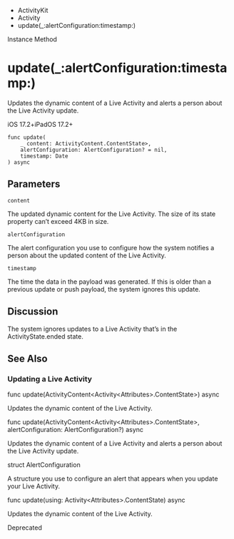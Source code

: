 

- ActivityKit
- Activity
-  update(\_:alertConfiguration:timestamp:) 

Instance Method

# update(\_:alertConfiguration:timestamp:)

Updates the dynamic content of a Live Activity and alerts a person about the Live Activity update.

iOS 17.2+iPadOS 17.2+

``` source
func update(
    _ content: ActivityContent.ContentState>,
    alertConfiguration: AlertConfiguration? = nil,
    timestamp: Date
) async
```

## Parameters 

`content`  

The updated dynamic content for the Live Activity. The size of its state property can’t exceed 4KB in size.

`alertConfiguration`  

The alert configuration you use to configure how the system notifies a person about the updated content of the Live Activity.

`timestamp`  

The time the data in the payload was generated. If this is older than a previous update or push payload, the system ignores this update.

## Discussion

The system ignores updates to a Live Activity that’s in the ActivityState.ended state.

## See Also

### Updating a Live Activity

func update(ActivityContent&lt;Activity&lt;Attributes>.ContentState>) async

Updates the dynamic content of the Live Activity.

func update(ActivityContent&lt;Activity&lt;Attributes>.ContentState>, alertConfiguration: AlertConfiguration?) async

Updates the dynamic content of a Live Activity and alerts a person about the Live Activity update.

struct AlertConfiguration

A structure you use to configure an alert that appears when you update your Live Activity.

func update(using: Activity&lt;Attributes>.ContentState) async

Updates the dynamic content of the Live Activity.

Deprecated

